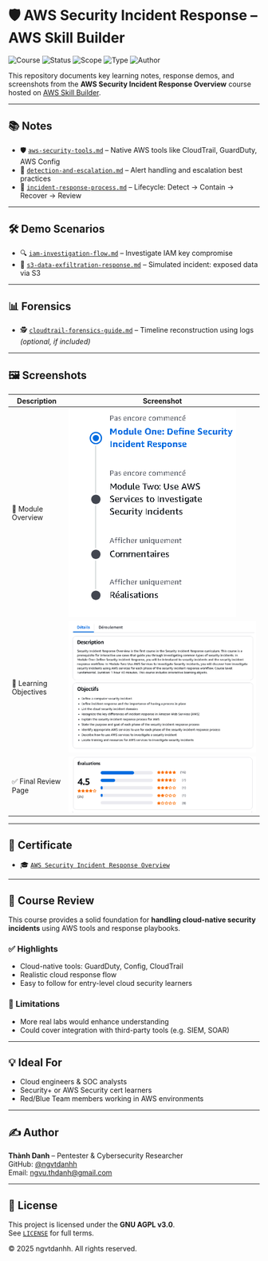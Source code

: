 # 🛡️ AWS Security Incident Response – AWS Skill Builder

![Course](https://img.shields.io/badge/AWS%20Skill%20Builder-Certified-brightgreen?style=flat-square&logo=amazonaws)
![Status](https://img.shields.io/badge/Status-Completed-blue?style=flat-square&logo=verizon)
![Scope](https://img.shields.io/badge/Focus-Cloud%20Incident%20Response-orange?style=flat-square&logo=cloudflare)
![Type](https://img.shields.io/badge/Type-Self--Study-informational?style=flat-square&logo=openaccess)
![Author](https://img.shields.io/badge/Maintainer-Thành%20Danh-blueviolet?style=flat-square&logo=github)

This repository documents key learning notes, response demos, and screenshots from the **AWS Security Incident Response Overview** course hosted on [AWS Skill Builder](https://explore.skillbuilder.aws/learn/course/external/view/elearning/13476/aws-security-incident-response-overview).

---

## 📚 Notes

- 🛡️ [`aws-security-tools.md`](./notes/aws-security-tools.md) – Native AWS tools like CloudTrail, GuardDuty, AWS Config  
- 🚨 [`detection-and-escalation.md`](./notes/detection-and-escalation.md) – Alert handling and escalation best practices  
- 🧭 [`incident-response-process.md`](./notes/incident-response-process.md) – Lifecycle: Detect → Contain → Recover → Review

---

## 🛠️ Demo Scenarios

- 🔍 [`iam-investigation-flow.md`](./demo/iam-investigation-flow.md) – Investigate IAM key compromise  
- 💾 [`s3-data-exfiltration-response.md`](./demo/s3-data-exfiltration-response.md) – Simulated incident: exposed data via S3

---

## 📊 Forensics

- 🕵️ [`cloudtrail-forensics-guide.md`](./forensics/cloudtrail-forensics-guide.md) – Timeline reconstruction using logs *(optional, if included)*

---

## 🖼️ Screenshots

| Description                | Screenshot |
|---------------------------|------------|
| 📘 Module Overview         | ![](./screenshots/AWS-module.png) |
| 🧠 Learning Objectives     | ![](./screenshots/AWS-des-obj.png) |
| ✅ Final Review Page       | ![](./screenshots/AWS-review.png) |

---

## 📜 Certificate

- 🎓 [`AWS Security Incident Response Overview`](./cert/certificate-aws-skillbuilder.png)

---

## 📝 Course Review

This course provides a solid foundation for **handling cloud-native security incidents** using AWS tools and response playbooks.

### ✅ Highlights

- Cloud-native tools: GuardDuty, Config, CloudTrail  
- Realistic cloud response flow  
- Easy to follow for entry-level cloud security learners

### 📌 Limitations

- More real labs would enhance understanding  
- Could cover integration with third-party tools (e.g. SIEM, SOAR)

---

## 💡 Ideal For

- Cloud engineers & SOC analysts  
- Security+ or AWS Security cert learners  
- Red/Blue Team members working in AWS environments

---

## ✍️ Author

**Thành Danh** – Pentester & Cybersecurity Researcher  
GitHub: [@ngvtdanhh](https://github.com/ngvtdanhh)  
Email: ngvu.thdanh@gmail.com

---

## 📄 License

This project is licensed under the **GNU AGPL v3.0**.  
See [`LICENSE`](./LICENSE) for full terms.

© 2025 ngvtdanhh. All rights reserved.
